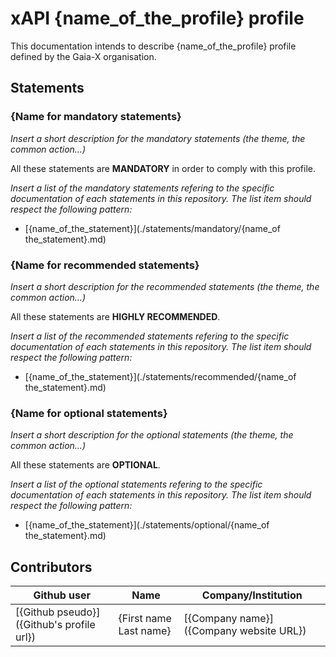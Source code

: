# xAPI {name_of_the_profile} profile

This documentation intends to describe {name_of_the_profile} profile defined by the Gaia-X organisation.

## Statements

### {Name for mandatory statements}

_Insert a short description for the mandatory statements (the theme, the common action...)_

All these statements are **MANDATORY** in order to comply with this profile.

_Insert a list of the mandatory statements refering to the specific documentation of each statements in this repository. The list item should respect the following pattern:_

- [{name_of_the_statement}](./statements/mandatory/{name_of the_statement}.md)

### {Name for recommended statements}

_Insert a short description for the recommended statements (the theme, the common action...)_

All these statements are **HIGHLY RECOMMENDED**.

_Insert a list of the recommended statements refering to the specific documentation of each statements in this repository. The list item should respect the following pattern:_

- [{name_of_the_statement}](./statements/recommended/{name_of the_statement}.md)


### {Name for optional statements}

_Insert a short description for the optional statements (the theme, the common action...)_

All these statements are **OPTIONAL**.

_Insert a list of the optional statements refering to the specific documentation of each statements in this repository. The list item should respect the following pattern:_

- [{name_of_the_statement}](./statements/optional/{name_of the_statement}.md)

## Contributors


| Github user  | Name            | Company/Institution         |
|----------------|-----------------|-----------------------------|
| [{Github pseudo}]({Github's profile url}) | {First name Last name} | [{Company name}]({Company website URL}) |